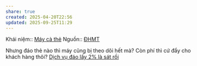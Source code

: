 ```yaml
---
share: true
created: 2025-04-20T22:56
updated: 2025-09-25T11:29
---
```

Khái niệm:: [Máy cà thẻ](../../../../../../%E2%9A%A1Hi%E1%BB%83u%20bi%E1%BA%BFt%20s%C3%A2u/%CE%9E%20Kh%C3%A1i%20ni%E1%BB%87m/M%C3%A1y%20c%C3%A0%20th%E1%BA%BB.md)
Nguồn:: [ĐHMT](../../../../../../%E2%9A%A1Hi%E1%BB%83u%20bi%E1%BA%BFt%20s%C3%A2u/%CE%9E%20Ngu%E1%BB%93n/%C4%90HMT.md)

Nhưng đáo thẻ nào thì máy cũng bị theo dõi hết mà? Còn phí thì cứ đẩy cho khách hàng thôi? 
[Dịch vụ đáo lấy 2% là sát rồi](./D%E1%BB%8Bch%20v%E1%BB%A5%20%C4%91%C3%A1o%20l%E1%BA%A5y%202%25%20l%C3%A0%20s%C3%A1t%20r%E1%BB%93i.md)
